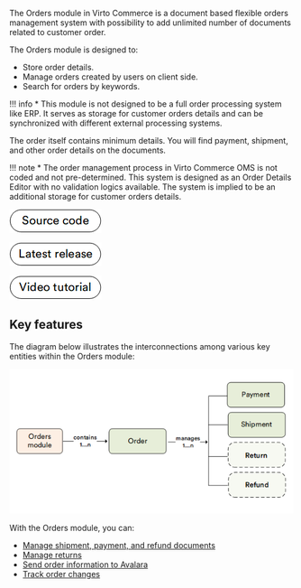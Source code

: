 The Orders module in Virto Commerce is a document based flexible orders management system with possibility to add unlimited number of documents related to customer order.

The Orders module is designed to:

* Store order details.
* Manage orders created by users on client side. 
* Search for orders by keywords.

!!! info
    * This module is not designed to be a full order processing system like ERP. It serves as storage for customer orders details and can be synchronized with different external processing systems.

The order itself contains minimum details.  You will find payment, shipment, and other order details on the documents.

!!! note
    * The order management process in Virto Commerce OMS is not coded and not pre-determined. This system is designed as an Order Details Editor with no validation logics available. The system is implied to be an additional storage for customer orders details.

[![Source code](media/source_code.png)](https://github.com/VirtoCommerce/vc-module-x-order)

[![Download](media/latest_release.png)](https://github.com/VirtoCommerce/vc-module-x-order/releases)

[![video tutorial](media/video-tutorial-button.png)](https://youtu.be/qENWENyS0H0?si=jFpI5N7uNIn2U0LQ)

## Key features

The diagram below illustrates the interconnections among various key entities within the Orders module:

![Order key entities](media/key-entities.png)
<br>

With the Orders module, you can:

* [Manage shipment, payment, and refund documents](managing-documents.md)
* [Manage returns](managing-returns.md)
* [Send order information to Avalara](sending-order-information-to-avatax.md)
* [Track order changes](tracking-order-changes.md)

